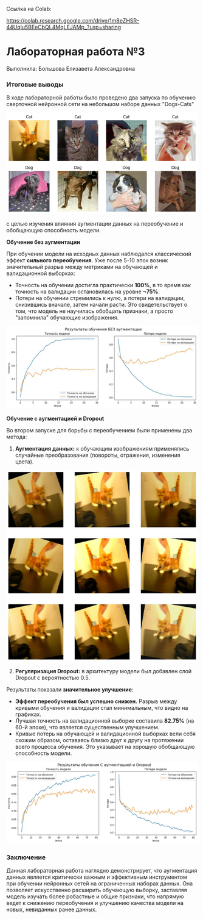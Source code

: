 Ссылка на Colab:

https://colab.research.google.com/drive/1m8eZHSR-44Uqlu5BEeCbQL4MqLEJAMp_?usp=sharing

# Лабораторная работа №3
Выполнила: Большова Елизавета Александровна

### Итоговые выводы

В ходе лабораторной работы было проведено два запуска по обучению сверточной нейронной сети на небольшом наборе данных "Dogs-Cats" 

![Набор данных](/NN_3_lab/image/example.png)

с целью изучения влияния аугментации данных на переобучение и обобщающую способность модели.

**Обучение без аугментации**

При обучении модели на исходных данных наблюдался классический эффект **сильного переобучения**. Уже после 5-10 эпох возник значительный разрыв между метриками на обучающей и валидационной выборках:
*   Точность на обучении достигла практически **100%**, в то время как точность на валидации остановилась на уровне **~75%**.
*   Потери на обучении стремились к нулю, а потери на валидации, снизившись вначале, затем начали расти.
Это свидетельствует о том, что модель не научилась обобщать признаки, а просто "запомнила" обучающие изображения.

![Пример без аугментации](/NN_3_lab/image/without_aug.jpg)

**Обучение с аугментацией и Dropout**

Во втором запуске для борьбы с переобучением были применены два метода:
1.  **Аугментация данных:** к обучающим изображениям применялись случайные преобразования (повороты, отражения, изменения цвета).

![Пример cats](/NN_3_lab/image/cats.jpg)

2.  **Регуляризация Dropout:** в архитектуру модели был добавлен слой Dropout с вероятностью 0.5.

Результаты показали **значительное улучшение**:
*   **Эффект переобучения был успешно снижен.** Разрыв между кривыми обучения и валидации стал минимальным, что видно на графиках.
*   Лучшая точность на валидационной выборке составила **82.75%** (на 60-й эпохе), что является существенным улучшением.
*   Кривые потерь на обучающей и валидационной выборках вели себя схожим образом, оставаясь близко друг к другу на протяжении всего процесса обучения. Это указывает на хорошую обобщающую способность модели.

![Пример c аугментацией](/NN_3_lab/image/with_aug.jpg)

### Заключение

Данная лабораторная работа наглядно демонстрирует, что аугментация данных является критически важным и эффективным инструментом при обучении нейронных сетей на ограниченных наборах данных. Она позволяет искусственно расширить обучающую выборку, заставляя модель изучать более робастные и общие признаки, что напрямую ведет к снижению переобучения и улучшению качества модели на новых, невиданных ранее данных.
